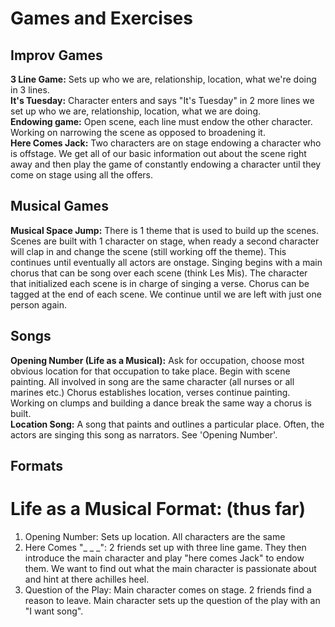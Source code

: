 # Games and Exercises

## Improv Games
**3 Line Game:** Sets up who we are, relationship, location, what we're doing in 3 lines.  
**It's Tuesday:** Character enters and says "It's Tuesday" in 2 more lines we set up who we are, relationship, location, what we are doing.  
**Endowing game:** Open scene, each line must endow the other character. Working on narrowing the scene as opposed to broadening it.  
**Here Comes Jack:** Two characters are on stage endowing a character who is offstage. We get all of our basic information out about the scene right away and then play the game of constantly endowing a character until they come on stage using all the offers.  


## Musical Games
**Musical Space Jump:** There is 1 theme that is used to build up the scenes. Scenes are built with 1 character on stage, when ready a second character will clap in and change the scene (still working off the theme). This continues until eventually all actors are onstage. Singing begins with a main chorus that can be song over each scene (think Les Mis). The character that initialized each scene is in charge of singing a verse. Chorus can be tagged at the end of each scene. We continue until we are left with just one person again.  

## Songs
**Opening Number (Life as a Musical):** Ask for occupation, choose most obvious location for that occupation to take place. Begin with scene painting. All involved in song are the same character (all nurses or all marines etc.) Chorus establishes location, verses continue painting. Working on clumps and building a dance break the same way a chorus is built.  
**Location Song:** A song that paints and outlines a particular place. Often, the actors are singing this song as narrators. See 'Opening Number'.  

## Formats
# Life as a Musical Format: (thus far)

1. Opening Number: Sets up location. All characters are the same  
2. Here Comes "_ _ _": 2 friends set up with three line game. They then introduce the main character and play "here comes Jack" to endow them. We want to find out what the main character is passionate about and hint at there achilles heel.  
3. Question of the Play: Main character comes on stage. 2 friends find a reason to leave. Main character sets up the question of the play with an "I want song".  

